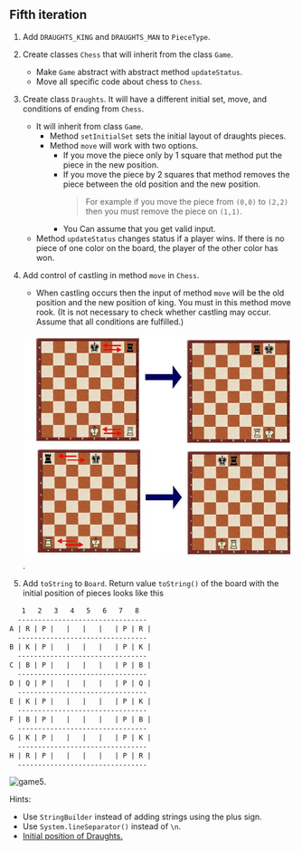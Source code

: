 ## Fifth iteration

1. Add `DRAUGHTS_KING` and  `DRAUGHTS_MAN` to `PieceType`.
2. Create classes `Chess` that will inherit from the class `Game`.
    - Make `Game` abstract with abstract method `updateStatus`.
    - Move all specific code about chess to `Chess`.
3. Create class `Draughts`. It will have a different initial set, move, and conditions of ending from `Chess`.
    - It will inherit from class `Game`.
        - Method `setInitialSet` sets the initial layout of draughts pieces.
        - Method `move` will work with two options.
            - If you move the piece only by 1 square that method put the piece in the new position.
            - If you move the piece by 2 squares that method removes the piece between the old position and the new position.
              > For example if you move the piece from `(0,0)` to `(2,2)` then you must remove the piece on `(1,1)`.
            - You Can assume that you get valid input.
    - Method `updateStatus` changes status if a player wins. If there is no piece of one color on the board,
      the player of the other color has won.
4. Add control of castling in method `move` in `Chess`.
    - When castling occurs then the input of method `move` will be the old position and the new position of king.
      You must in this method move rook. (It is not necessary to check whether castling may occur.
      Assume that all conditions are fulfilled.)

   <img src="images/castling.jpg" alt="castling" width="600"/>.

5. Add `toString` to `Board`. Return value `toString()` of the board with the initial position of pieces looks like this
```
   1   2   3   4   5   6   7   8
  --------------------------------
A | R | P |   |   |   |   | P | R |
  --------------------------------
B | K | P |   |   |   |   | P | K |
  --------------------------------
C | B | P |   |   |   |   | P | B |
  --------------------------------
D | Q | P |   |   |   |   | P | Q |
  --------------------------------
E | K | P |   |   |   |   | P | K |
  --------------------------------
F | B | P |   |   |   |   | P | B |
  --------------------------------
G | K | P |   |   |   |   | P | K |
  --------------------------------
H | R | P |   |   |   |   | P | R |
  --------------------------------
```

<img src="images/game5.jpg" alt="game5" width="600"/>.

Hints:
- Use `StringBuilder` instead of adding strings using the plus sign.
- Use `System.lineSeparator()` instead of `\n`.
- [Initial position of Draughts.](https://en.wikipedia.org/wiki/English_draughts#Starting_position)
 
